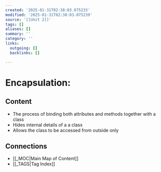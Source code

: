 ```yaml
---
created: '2025-01-31T02:38:03.075233'
modified: '2025-01-31T02:38:03.075239'
source: '[[Unit 2]]'
tags: []
aliases: []
summary: ''
category: ''
links:
  outgoing: []
  backlinks: []

---
```


# Encapsulation:

## Content
- The process of binding both attributes and methods together with a class
- Hides internal details of a a class
- Allows the class to be accessed from outside only


## Connections
- [[_MOC|Main Map of Content]]
- [[_TAGS|Tag Index]]
